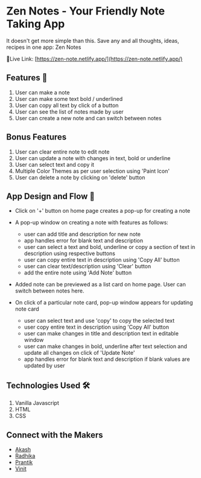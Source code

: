 # Zen Notes - Your Friendly Note Taking App

It doesn't get more simple than this. Save any and all thoughts, ideas, recipes in one app: Zen Notes

🔗Live Link: [https://zen-note.netlify.app/](https://zen-note.netlify.app/)
</code>
## Features 💫

1. User can make a note
2. User can make some text bold / underlined
3. User can copy all text by click of a button
4. User can see the list of notes made by user
5. User can create a new note and can switch between notes

## Bonus Features

1. User can clear entire note to edit note
2. User can update a note with changes in text, bold or underline
3. User can select text and copy it 
4. Multiple Color Themes as per user selection using 'Paint Icon'
5. User can delete a note by clicking on 'delete' button

## App Design and Flow 💫

- Click on '+' button on home page creates a pop-up for creating a note

- A pop-up window on creating a note with features as follows:
    - user can add title and description for new note
    - app handles error for blank text and description
    - user can select a text and bold, underline or copy a section of text in description using respective buttons 
    - user can copy entire text in description using 'Copy All' button 
    - user can clear text/description using 'Clear' button 
    - add the entire note using 'Add Note' button

- Added note can be previewed as a list card on home page. User can switch between notes here.

- On click of a particular note card, pop-up window appears for updating note card
    - user can select text and use 'copy' to copy the selected text
    - user copy entire text in description using 'Copy All' button 
    - user can make changes in title and description text in editable window
    - user can make changes in bold, underline after text selection and update all changes on click of 'Update Note'
    - app handles error for blank text and description if blank values are updated by user


## Technologies Used 🛠️

1. Vanilla Javascript
2. HTML
3. CSS

## Connect with the Makers
- [Akash](https://github.com/AkashsRepositories)
- [Radhika](https://github.com/radhika2104)
- [Prantik](http://github.com/prantikseal)
- [Vinit](https://github.com/vinit717)






